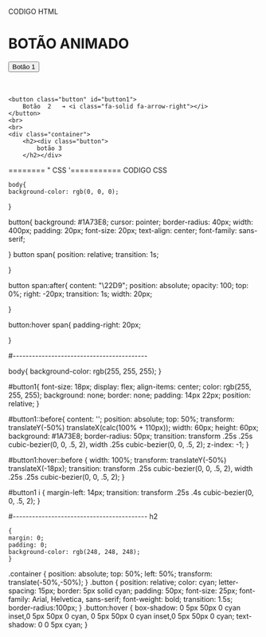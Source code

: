 CODIGO HTML

<!DOCTYPE html>
<html lang="en">
<head>
    <title>Botoes animados HTML </title>
    <meta charset="UTF-8">
    <meta http-equiv="X-UA-Compatible" content="IE=edge">
    <link rel="stylesheet" href="css/main.css">
</head> 

<body>
    <h1>
        BOTÃO ANIMADO
    </h1>
    <button class="button"><span>Botão 1  </span></button>
    <br>
    <br>
    <br>
   
    <button class="button" id="button1">
        Botão  2   ➔ <i class="fa-solid fa-arrow-right"></i>
    </button>
    <br>
    <br>
    <div class="container">
        <h2><div class="button">
            botão 3
        </h2></div>
</body>
</html>

  
    
======== " CSS '===========
    CODIGO CSS
    
    body{
    background-color: rgb(0, 0, 0);


}



button{
    background: #1A73E8;
    cursor: pointer;
    border-radius: 40px;
    width: 400px;
    padding: 20px;
    font-size: 20px;
    text-align: center;
    font-family: sans-serif;


}
button span{
    position: relative;
    transition: 1s;

}

button span:after{
    content: "\22D9";
    position: absolute;
    opacity: 100;
    top: 0%;
    right: -20px;
    transition: 1s;
    width: 20px;


}

button:hover span{
padding-right: 20px;

}

#------------------------------------------


body{
    background-color: rgb(255, 255, 255);
}

#button1{
    font-size: 18px;
    display: flex;
    align-items: center;
    color: rgb(255, 255, 255);
    background: none;
    border: none;
    padding: 14px 22px;
    position: relative;
}

#button1::before{
    content: '';
    position: absolute;
    top: 50%;
    transform: translateY(-50%) translateX(calc(100% + 110px));
    width: 60px;
    height: 60px;
    background: #1A73E8;
    border-radius: 50px;
    transition: transform .25s .25s cubic-bezier(0, 0, .5, 2), width .25s cubic-bezier(0, 0, .5, 2);
    z-index: -1;
}

#button1:hover::before {
    width: 100%;
    transform: translateY(-50%) translateX(-18px);
    transition: transform .25s cubic-bezier(0, 0, .5, 2), width .25s .25s cubic-bezier(0, 0, .5, 2);
}



#button1 i {
    margin-left: 14px;
    transition: transform .25s .4s cubic-bezier(0, 0, .5, 2);
}

#------------------------------------------
h2

    {
    margin: 0;
    padding: 0;
    background-color: rgb(248, 248, 248);
    }

.container
{
    position: absolute;
    top: 50%;
    left: 50%;
    transform: translate(-50%,-50%);
}
.button
{
    position: relative;
    color: cyan;
    letter-spacing: 15px;
    border: 5px solid cyan;
    padding: 50px;
    font-size: 25px;
    font-family: Arial, Helvetica, sans-serif;
    font-weight: bold;
    transition: 1.5s;
    border-radius:100px;
}
.button:hover
{
    box-shadow: 0 5px 50px 0 cyan inset,0 5px 50px 0 cyan,
    0 5px 50px 0 cyan inset,0 5px 50px 0 cyan;
    text-shadow: 0 0 5px cyan;
}
   
